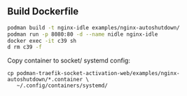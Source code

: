## Build Dockerfile

```bash
podman build -t nginx-idle examples/nginx-autoshutdown/
podman run -p 8080:80 -d --name nidle nginx-idle 
docker exec -it c39 sh
d rm c39 -f
```


Copy container to socket/ systemd config: 

```
cp podman-traefik-socket-activation-web/examples/nginx-autoshutdown/*.container \
   ~/.config/containers/systemd/
```